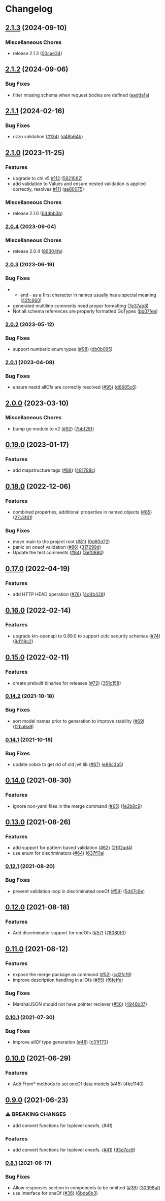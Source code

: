 # Changelog

## [2.1.3](https://github.com/rkoshy/openapi-generator-go/compare/v2.1.2...v2.1.3) (2024-09-10)


### Miscellaneous Chores

* release 2.1.3 ([00cae34](https://github.com/rkoshy/openapi-generator-go/commit/00cae345069915e43502eb39109440adfe361082))

## [2.1.2](https://github.com/rkoshy/openapi-generator-go/compare/v2.1.1...v2.1.2) (2024-09-06)


### Bug Fixes

* filter missing schema when request bodies are defined ([aadda1a](https://github.com/rkoshy/openapi-generator-go/commit/aadda1a94a190075404223ead615b1aa57980e69))

## [2.1.1](https://github.com/rkoshy/openapi-generator-go/compare/v2.1.0...v2.1.1) (2024-02-16)


### Bug Fixes

* ozzo validation ([#134](https://github.com/rkoshy/openapi-generator-go/issues/134)) ([d48b64b](https://github.com/rkoshy/openapi-generator-go/commit/d48b64b302b17440651847ec90c3d1df81f6ad49))

## [2.1.0](https://github.com/rkoshy/openapi-generator-go/compare/v2.0.4...v2.1.0) (2023-11-25)

### Features

* upgrade to chi v5 [#112](https://github.com/rkoshy/openapi-generator-go/pull/112) ([5821062](https://github.com/rkoshy/openapi-generator-go/commit/5821062579767c17b569693e254b8bbf6b4b1e2e))
* add validation to Values and ensure nested validation is applied correctly, resolves [#111](https://github.com/rkoshy/openapi-generator-go/issues/111) ([ae80075](https://github.com/rkoshy/openapi-generator-go/commit/5821062579767c17b569693e254b8bbf6b4b1e2e))

### Miscellaneous Chores

* release 2.1.0 ([644bb3b](https://github.com/rkoshy/openapi-generator-go/commit/644bb3b8fd2128f22ccec8c1fb510606ed3a1064))

### [2.0.4](https://www.github.com/rkoshy/openapi-generator-go/compare/v2.0.3...v2.0.4) (2023-09-04)


### Miscellaneous Chores

* release 2.0.4 ([86304fe](https://www.github.com/rkoshy/openapi-generator-go/commit/86304fe6635243c035497f2ff81cf33a7890cc0a))

### [2.0.3](https://www.github.com/rkoshy/openapi-generator-go/compare/v2.0.2...v2.0.3) (2023-06-19)


### Bug Fixes

* + and - as a first character in names usually has a special meaning ([42fc660](https://www.github.com/rkoshy/openapi-generator-go/commit/42fc66080ba0e2a1ca3b4eedfdbb990bc4c8e778))
* generated multiline comments need proper formatting ([7e37ab8](https://www.github.com/rkoshy/openapi-generator-go/commit/7e37ab85658181415026538cbd45374e6a6aade7))
* Not all schema references are properly formatted GoTypes ([bb07fee](https://www.github.com/rkoshy/openapi-generator-go/commit/bb07feed0f5e20cfe45243b992609d65ef35bab9))

### [2.0.2](https://www.github.com/rkoshy/openapi-generator-go/compare/v2.0.1...v2.0.2) (2023-05-12)


### Bug Fixes

* support numberic enum types ([#98](https://www.github.com/rkoshy/openapi-generator-go/issues/98)) ([db0b095](https://www.github.com/rkoshy/openapi-generator-go/commit/db0b09555467ad5dd9267f15b9bc00ff474b170b))

### [2.0.1](https://www.github.com/rkoshy/openapi-generator-go/compare/v2.0.0...v2.0.1) (2023-04-08)


### Bug Fixes

* ensure nestd allOfs are correctly resolved ([#95](https://www.github.com/rkoshy/openapi-generator-go/issues/95)) ([d6605c6](https://www.github.com/rkoshy/openapi-generator-go/commit/d6605c6a59c72979cd1c850e444610fcb4f5c8f2))

## [2.0.0](https://www.github.com/rkoshy/openapi-generator-go/compare/v0.19.0...v2.0.0) (2023-03-10)


### Miscellaneous Chores

* bump go module to v2 ([#92](https://www.github.com/rkoshy/openapi-generator-go/issues/92)) ([7bbf28f](https://www.github.com/rkoshy/openapi-generator-go/commit/7bbf28fc24d28c3674ea2255631464e80329735e))

## [0.19.0](https://www.github.com/rkoshy/openapi-generator-go/compare/v0.18.0...v0.19.0) (2023-01-17)


### Features

* add mapstructure tags ([#88](https://www.github.com/rkoshy/openapi-generator-go/issues/88)) ([481788c](https://www.github.com/rkoshy/openapi-generator-go/commit/481788c3e6412dd710b66858bd3612bdeea1dfe9))

## [0.18.0](https://www.github.com/rkoshy/openapi-generator-go/compare/v0.17.0...v0.18.0) (2022-12-06)


### Features

* combined properties, additional properties in named objects ([#85](https://www.github.com/rkoshy/openapi-generator-go/issues/85)) ([27c3f61](https://www.github.com/rkoshy/openapi-generator-go/commit/27c3f61a449e0d720f72959e45fc8687fb8f4fb4))


### Bug Fixes

* move main to the project root ([#81](https://www.github.com/rkoshy/openapi-generator-go/issues/81)) ([0d60d72](https://www.github.com/rkoshy/openapi-generator-go/commit/0d60d72ef9e3105413fba06669773b9858bd9025))
* panic on oneof validation ([#86](https://www.github.com/rkoshy/openapi-generator-go/issues/86)) ([317299d](https://www.github.com/rkoshy/openapi-generator-go/commit/317299d3b2d7adb387c052224070fbe17be0ad84))
* Update the test comments ([#84](https://www.github.com/rkoshy/openapi-generator-go/issues/84)) ([3ef0880](https://www.github.com/rkoshy/openapi-generator-go/commit/3ef08804f9b356eaec81b2168d160ea50c3e1d7b))

## [0.17.0](https://www.github.com/rkoshy/openapi-generator-go/compare/v0.16.0...v0.17.0) (2022-04-19)


### Features

* add HTTP HEAD operation ([#76](https://www.github.com/rkoshy/openapi-generator-go/issues/76)) ([4d4b429](https://www.github.com/rkoshy/openapi-generator-go/commit/4d4b429a8ca1682c024c91252b0a06231610da57))

## [0.16.0](https://www.github.com/rkoshy/openapi-generator-go/compare/v0.15.0...v0.16.0) (2022-02-14)


### Features

* upgrade kin-openapi to 0.89.0 to support oidc security schemas ([#74](https://www.github.com/rkoshy/openapi-generator-go/issues/74)) ([9d119c2](https://www.github.com/rkoshy/openapi-generator-go/commit/9d119c2ebb1d8deefa2932d37f0bab314e77f5ef))

## [0.15.0](https://www.github.com/rkoshy/openapi-generator-go/compare/v0.14.2...v0.15.0) (2022-02-11)


### Features

* create prebuilt binaries for releases ([#72](https://www.github.com/rkoshy/openapi-generator-go/issues/72)) ([351c158](https://www.github.com/rkoshy/openapi-generator-go/commit/351c15816630d09b966511939c69b050303b52fe))

### [0.14.2](https://www.github.com/rkoshy/openapi-generator-go/compare/v0.14.1...v0.14.2) (2021-10-18)


### Bug Fixes

* sort model names prior to generation to improve stability ([#69](https://www.github.com/rkoshy/openapi-generator-go/issues/69)) ([f2ba6a9](https://www.github.com/rkoshy/openapi-generator-go/commit/f2ba6a93a56e213ea1354805972ad1231bee5708))

### [0.14.1](https://www.github.com/rkoshy/openapi-generator-go/compare/v0.14.0...v0.14.1) (2021-10-18)


### Bug Fixes

* update cobra to get rid of old jwt lib ([#67](https://www.github.com/rkoshy/openapi-generator-go/issues/67)) ([e86c3b5](https://www.github.com/rkoshy/openapi-generator-go/commit/e86c3b522d4d01df948c6f8beb6a32e55184df7c))

## [0.14.0](https://www.github.com/rkoshy/openapi-generator-go/compare/v0.13.0...v0.14.0) (2021-08-30)


### Features

* ignore non-yaml files in the merge command ([#65](https://www.github.com/rkoshy/openapi-generator-go/issues/65)) ([1e2b8c9](https://www.github.com/rkoshy/openapi-generator-go/commit/1e2b8c9456e79efbd92da5d581406c78f312014f))

## [0.13.0](https://www.github.com/rkoshy/openapi-generator-go/compare/v0.12.1...v0.13.0) (2021-08-26)


### Features

* add support for pattern based validation ([#62](https://www.github.com/rkoshy/openapi-generator-go/issues/62)) ([2f02ad4](https://www.github.com/rkoshy/openapi-generator-go/commit/2f02ad457e539abb3e9bf15489cf2914bf6afe2e))
* use enum for discriminators ([#64](https://www.github.com/rkoshy/openapi-generator-go/issues/64)) ([637f11a](https://www.github.com/rkoshy/openapi-generator-go/commit/637f11a435c9286396ce857903eb21b8768af34f))

### [0.12.1](https://www.github.com/rkoshy/openapi-generator-go/compare/v0.12.0...v0.12.1) (2021-08-20)


### Bug Fixes

* prevent validation loop in discriminated oneOf ([#59](https://www.github.com/rkoshy/openapi-generator-go/issues/59)) ([5d47c8e](https://www.github.com/rkoshy/openapi-generator-go/commit/5d47c8e9779797aa2357546bd7c87ba476b9216f))

## [0.12.0](https://www.github.com/rkoshy/openapi-generator-go/compare/v0.11.0...v0.12.0) (2021-08-18)


### Features

* Add discriminator support for oneOfs ([#57](https://www.github.com/rkoshy/openapi-generator-go/issues/57)) ([78080f0](https://www.github.com/rkoshy/openapi-generator-go/commit/78080f097ffdaba8ecd8207f8d2e13e236493f2f))

## [0.11.0](https://www.github.com/rkoshy/openapi-generator-go/compare/v0.10.1...v0.11.0) (2021-08-12)


### Features

* expose the merge package as command ([#52](https://www.github.com/rkoshy/openapi-generator-go/issues/52)) ([cd2fcf9](https://www.github.com/rkoshy/openapi-generator-go/commit/cd2fcf98ddb8ee39d659741f9866732e4c32ff69))
* improve description handling in allOfs ([#55](https://www.github.com/rkoshy/openapi-generator-go/issues/55)) ([f6feffe](https://www.github.com/rkoshy/openapi-generator-go/commit/f6feffe7cd47d292ab52ed14ef75331f67655aa6))


### Bug Fixes

* MarshalJSON should not have pointer reciever ([#50](https://www.github.com/rkoshy/openapi-generator-go/issues/50)) ([4946b37](https://www.github.com/rkoshy/openapi-generator-go/commit/4946b3735971663689344c77432e6aef18880b34))

### [0.10.1](https://www.github.com/rkoshy/openapi-generator-go/compare/v0.10.0...v0.10.1) (2021-07-30)


### Bug Fixes

* improve allOf type generation ([#48](https://www.github.com/rkoshy/openapi-generator-go/issues/48)) ([c31f173](https://www.github.com/rkoshy/openapi-generator-go/commit/c31f1733f4dddcea02c1c6ca6a0ecdf74312b72e))

## [0.10.0](https://www.github.com/rkoshy/openapi-generator-go/compare/v0.9.0...v0.10.0) (2021-06-29)


### Features

* Add From* methods to set oneOf data models ([#45](https://www.github.com/rkoshy/openapi-generator-go/issues/45)) ([4bc1140](https://www.github.com/rkoshy/openapi-generator-go/commit/4bc11402f23e615422f23e3f224779d0e250dad1))

## [0.9.0](https://www.github.com/rkoshy/openapi-generator-go/compare/v0.8.1...v0.9.0) (2021-06-23)


### ⚠ BREAKING CHANGES

* add convert functions for toplevel oneofs. (#41)

### Features

* add convert functions for toplevel oneofs. ([#41](https://www.github.com/rkoshy/openapi-generator-go/issues/41)) ([93d7cc8](https://www.github.com/rkoshy/openapi-generator-go/commit/93d7cc8e4c66226352317be5ec33ee50f7580f6b))

### [0.8.1](https://www.github.com/rkoshy/openapi-generator-go/compare/v0.8.0...v0.8.1) (2021-06-17)


### Bug Fixes

* Allow responses section in components to be omitted ([#39](https://www.github.com/rkoshy/openapi-generator-go/issues/39)) ([30398af](https://www.github.com/rkoshy/openapi-generator-go/commit/30398affd55074b774627deccb42b5db396a88aa))
* use interface for oneOf ([#36](https://www.github.com/rkoshy/openapi-generator-go/issues/36)) ([6bda6b3](https://www.github.com/rkoshy/openapi-generator-go/commit/6bda6b3930d42dece3ac1f29054950267dabba76))
